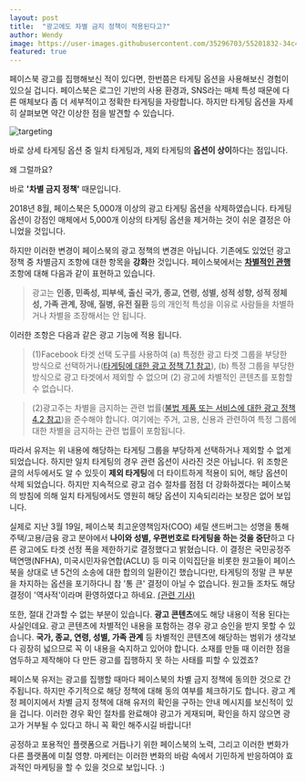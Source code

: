 ```yaml
---
layout: post
title:  "광고에도 차별 금지 정책이 적용된다고?"
author: Wendy
image: https://user-images.githubusercontent.com/35296703/55201832-34c43280-5208-11e9-94eb-dd06ce731e02.jpg
featured: true
---
```

  
페이스북 광고를 집행해보신 적이 있다면, 한번쯤은 타게팅 옵션을 사용해보신 경험이 있으실 겁니다. 페이스북은 로그인 기반의 사용 환경과, SNS라는 매체 특성 때문에 다른 매체보다 좀 더 세부적이고 정확한 타게팅을 자랑합니다. 하지만 타게팅 옵션을 자세히 살펴보면 약간 이상한 점을 발견할 수 있습니다.  

![targeting](https://user-images.githubusercontent.com/35296703/55201729-b10a4600-5207-11e9-9d77-886d3345dea7.png) 

바로 상세 타게팅 옵션 중 일치 타게팅과, 제외 타게팅의 **옵션이 상이**하다는 점입니다.   

왜 그럴까요?   

   

바로 **'차별 금지 정책'** 때문입니다.   

  

2018년 8월, 페이스북은 5,000개 이상의 광고 타게팅 옵션을 삭제하였습니다. 타게팅 옵션이 강점인 매체에서 5,000개 이상의 타게팅 옵션을 제거하는 것이 쉬운 결정은 아니었을 것입니다.  

   

하지만 이러한 변경이 페이스북의 광고 정책의 변경은 아닙니다. 기존에도 있었던 광고 정책 중 차별금지 조항에 대한 항목을 **강화**한 것입니다. 페이스북에서는 [**차별적인 관행**](<https://www.facebook.com/policies/ads/prohibited_content/discriminatory_practices>) 조항에 대해 다음과 같이 표현하고 있습니다.   

   

> 광고는 **인종, 민족성, 피부색, 출신 국가, 종교, 연령, 성별, 성적 성향, 성적 정체성, 가족 관계, 장애, 질병, 유전 질환** 등의 개인적 특성을 이유로 사람들을 차별하거나 차별을 조장해서는 안 됩니다.   

   

이러한 조항은 다음과 같은 광고 기능에 적용 됩니다.   

   

> (1)Facebook 타겟 선택 도구를 사용하여 (a) 특정한 광고 타겟 그룹을 부당한 방식으로 선택하거나([타게팅에 대한 광고 정책 7.1 참고](https://www.facebook.com/policies/ads/targeting/targeting_harassment)), (b) 특정 그룹을 부당한 방식으로 광고 타겟에서 제외할 수 없으며 (2) 광고에 차별적인 콘텐츠를 포함할 수 없습니다.    

> (2)광고주는 차별을 금지하는 관련 법률([불법 제품 또는 서비스에 대한 광고 정책 4.2 참고](https://www.facebook.com/policies/ads/prohibited_content/illegal_products_or_services))을 준수해야 합니다. 여기에는 주거, 고용, 신용과 관련하여 특정 그룹에 대한 차별을 금지하는 관련 법률이 포함됩니다.    

   

따라서 유저는 위 내용에 해당하는 타게팅 그룹을 부당하게 선택하거나 제외할 수 없게 되었습니다. 하지만 일치 타게팅의 경우 관련 옵션이 사라진 것은 아닙니다. 위 조항은 글의 서두에서도 알 수 있듯이 **제외 타게팅**에 더 타이트하게 적용이 되어, 해당 옵션이 삭제 되었습니다. 하지만 지속적으로 광고 검수 절차를 점점 더 강화하겠다는 페이스북의 방침에 의해 일치 타게팅에서도 영원히 해당 옵션이 지속되리라는 보장은 없어 보입니다.  

   

실제로 지난 3월 19일, 페이스북 최고운영책임자(COO) 셰릴 샌드버그는 성명을 통해 주택/고용/금융 광고 분야에서 **나이와 성별, 우편번호로 타게팅을 하는 것을 중단**하고 다른 광고에도 타겟 선정 폭을 제한하기로 결정했다고 밝혔습니다. 이 결정은 국민공정주택연맹(NFHA), 미국시민자유연합(ACLU) 등 미국 이익집단을 비롯한 원고들이 페이스북을 상대로 낸 5건의 소송에 대한 합의의 일환이긴 했습니다만, 타게팅의 정말 큰 부분을 차지하는 옵션을 포기하다니 참 '통 큰' 결정이 아닐 수 없습니다. 원고들 조차도 해당 결정이 '역사적'이라며 환영하였다고 하네요. [(관련 기사)](<https://www.yna.co.kr/view/AKR20190320042700009>)  

   

또한, 절대 간과할 수 없는 부분이 있습니다. **광고 콘텐츠**에도 해당 내용이 적용 된다는 사실인데요. 광고 콘텐츠에 차별적인 내용을 포함하는 경우 광고 승인을 받지 못할 수 있습니다. **국가, 종교, 연령, 성별, 가족 관계** 등 차별적인 콘텐츠에 해당하는 범위가 생각보다 굉장히 넓으므로 꼭 이 내용을 숙지하고 있어야 합니다. 소재를 만들 때 이러한 점을 염두하고 제작해야 다 만든 광고를 집행하지 못 하는 사태를 피할 수 있겠죠?  

  

페이스북 유저는 광고를 집행할 때마다 페이스북의 차별 금지 정책에 동의한 것으로 간주됩니다. 하지만 주기적으로 해당 정책에 대해 동의 여부를 체크하기도 합니다. 광고 계정 페이지에서 차별 금지 정책에 대해 유저의 확인을 구하는 안내 메시지를 보신적이 있을 겁니다. 이러한 경우 확인 절차를 완료해야 광고가 게재되며, 확인을 하지 않으면 광고가 거부될 수 있다고 하니 꼭 확인 해주시길 바랍니다!  

  

공정하고 포용적인 플랫폼으로 거듭나기 위한 페이스북의 노력, 그리고 이러한 변화가 다른 플랫폼에 미칠 영향. 마케터는 이러한 변화의 바람 속에서 기민하게 반응하여야 효과적인 마케팅을 할 수 있을 것으로 보입니다. :)  

  





